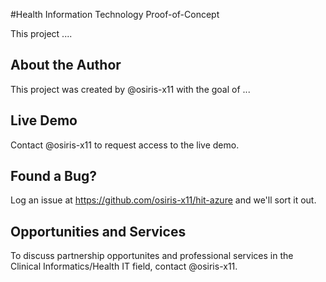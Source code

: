 #Health Information Technology Proof-of-Concept

This project ....

## About the Author
This project was created by @osiris-x11 with the goal of ...

## Live Demo
Contact @osiris-x11 to request access to the live demo.

## Found a Bug?
Log an issue at https://github.com/osiris-x11/hit-azure and we'll sort it out.

## Opportunities and Services
To discuss partnership opportunites and professional services in the Clinical Informatics/Health IT field, contact @osiris-x11.
